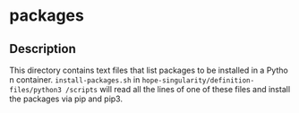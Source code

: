 # packages

## Description
This directory contains text files that list packages to be installed in a Pytho
n container. `install-packages.sh` in `hope-singularity/definition-files/python3
/scripts` will read all the lines of one of these files and install the packages
 via pip and pip3.
